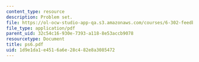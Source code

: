 ```yaml
---
content_type: resource
description: Problem set.
file: https://ol-ocw-studio-app-qa.s3.amazonaws.com/courses/6-302-feedback-systems-spring-2007/1d9e1da1e4516a6e28c482e8a3085472_ps6.pdf
file_type: application/pdf
parent_uid: 32c54c16-930e-7393-a118-8e53accb9078
resourcetype: Document
title: ps6.pdf
uid: 1d9e1da1-e451-6a6e-28c4-82e8a3085472
---
```

